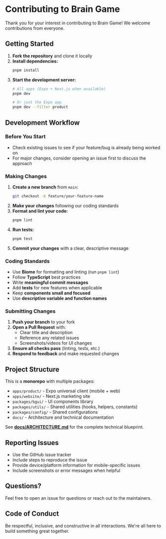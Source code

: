 # Contributing to Brain Game

Thank you for your interest in contributing to Brain Game! We welcome contributions from everyone.

## Getting Started

1. **Fork the repository** and clone it locally
2. **Install dependencies:**
   ```bash
   pnpm install
   ```
3. **Start the development server:**
   ```bash
   # All apps (Expo + Next.js when available)
   pnpm dev
   
   # Or just the Expo app
   pnpm dev --filter product
   ```

## Development Workflow

### Before You Start
- Check existing issues to see if your feature/bug is already being worked on
- For major changes, consider opening an issue first to discuss the approach

### Making Changes
1. **Create a new branch** from `main`:
   ```bash
   git checkout -b feature/your-feature-name
   ```
2. **Make your changes** following our coding standards
3. **Format and lint your code:**
   ```bash
   pnpm lint
   ```
4. **Run tests:**
   ```bash
   pnpm test
   ```
5. **Commit your changes** with a clear, descriptive message

### Coding Standards
- Use **Biome** for formatting and linting (run `pnpm lint`)
- Follow **TypeScript** best practices
- Write **meaningful commit messages**
- Add **tests** for new features when applicable
- Keep **components small and focused**
- Use **descriptive variable and function names**

### Submitting Changes
1. **Push your branch** to your fork
2. **Open a Pull Request** with:
   - Clear title and description
   - Reference any related issues
   - Screenshots/videos for UI changes
3. **Ensure all checks pass** (linting, tests, etc.)
4. **Respond to feedback** and make requested changes

## Project Structure
This is a **monorepo** with multiple packages:

- `apps/product/` - Expo universal client (mobile + web)
- `apps/website/` - Next.js marketing site
- `packages/bgui/` - UI components library
- `packages/utils/` - Shared utilities (hooks, helpers, constants)
- `packages/config/` - Shared configurations
- `docs/` - Architecture and technical documentation

See **[docs/ARCHITECTURE.md](docs/ARCHITECTURE.md)** for the complete technical blueprint.

## Reporting Issues
- Use the GitHub issue tracker
- Include steps to reproduce the issue
- Provide device/platform information for mobile-specific issues
- Include screenshots or error messages when helpful

## Questions?
Feel free to open an issue for questions or reach out to the maintainers.

## Code of Conduct
Be respectful, inclusive, and constructive in all interactions. We're all here to build something great together. 